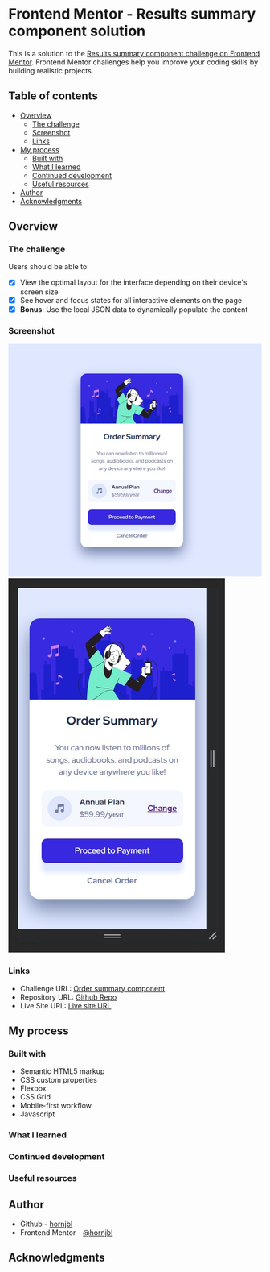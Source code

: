 # Frontend Mentor - Results summary component solution

This is a solution to the [Results summary component challenge on Frontend Mentor](https://www.frontendmentor.io/challenges/results-summary-component-CE_K6s0maV). Frontend Mentor challenges help you improve your coding skills by building realistic projects.

## Table of contents

-   [Overview](#overview)
    -   [The challenge](#the-challenge)
    -   [Screenshot](#screenshot)
    -   [Links](#links)
-   [My process](#my-process)
    -   [Built with](#built-with)
    -   [What I learned](#what-i-learned)
    -   [Continued development](#continued-development)
    -   [Useful resources](#useful-resources)
-   [Author](#author)
-   [Acknowledgments](#acknowledgments)

## Overview

### The challenge

Users should be able to:

-   [x] View the optimal layout for the interface depending on their device's screen size
-   [x] See hover and focus states for all interactive elements on the page
-   [x] **Bonus**: Use the local JSON data to dynamically populate the content

### Screenshot

![Desktop](./screenshot/desktop.jpg)
![Mobile](./screenshot/mobile.jpg)

### Links

-   Challenge URL: [Order summary component](https://www.frontendmentor.io/challenges/order-summary-component-QlPmajDUj)
-   Repository URL: [Github Repo](https://github.com/hornjbl/WebDev-FrontEndMentor/tree/main/newbie/004-order-summary-component-main/attempt-01)
-   Live Site URL: [Live site URL](https://hornjbl.github.io/WebDev-FrontEndMentor/newbie/004-order-summary-component-main/attempt-01/index.html)

## My process

### Built with

-   Semantic HTML5 markup
-   CSS custom properties
-   Flexbox
-   CSS Grid
-   Mobile-first workflow
-   Javascript

### What I learned

### Continued development

### Useful resources

## Author

-   Github - [hornjbl](https://github.com/hornjbl)
-   Frontend Mentor - [@hornjbl](https://www.frontendmentor.io/profile/hornjbl)

## Acknowledgments
